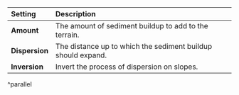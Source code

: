| Setting        | Description                                                  |
| :------------- | :----------------------------------------------------------- |
| **Amount**     | The amount of sediment buildup to add to the terrain.        |
| **Dispersion** | The distance up to which the sediment buildup should expand. |
| **Inversion**  | Invert the process of dispersion on slopes.                  |
^parallel
